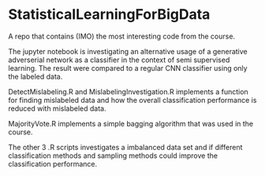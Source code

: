# StatisticalLearningForBigData
A repo that contains (IMO) the most interesting code from the course. 

The jupyter notebook is investigating an alternative usage of a generative adverserial
network as a classifier in the context of semi supervised learning. The result were 
compared to a regular CNN classifier using only the labeled data.

DetectMislabeling.R and MislabelingInvestigation.R implements a function for finding
mislabeled data and how the overall classification performance is reduced with 
mislabeled data.

MajorityVote.R implements a simple bagging algorithm that was used in the course. 

The other 3 .R scripts investigates a imbalanced data set and if different classification 
methods and sampling methods could improve the classification performance.

